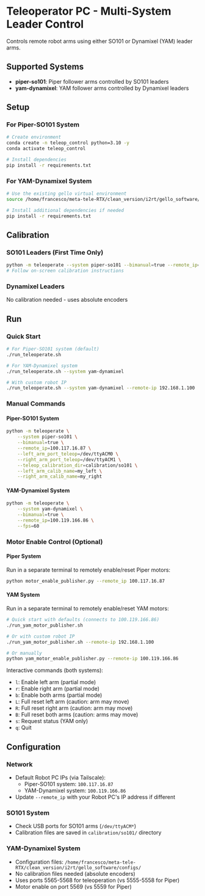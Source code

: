 # Teleoperator PC - Multi-System Leader Control

Controls remote robot arms using either SO101 or Dynamixel (YAM) leader arms.

## Supported Systems

- **piper-so101**: Piper follower arms controlled by SO101 leaders
- **yam-dynamixel**: YAM follower arms controlled by Dynamixel leaders

## Setup

### For Piper-SO101 System
```bash
# Create environment
conda create -n teleop_control python=3.10 -y
conda activate teleop_control

# Install dependencies
pip install -r requirements.txt
```

### For YAM-Dynamixel System
```bash
# Use the existing gello virtual environment
source /home/francesco/meta-tele-RTX/clean_version/i2rt/gello_software/.venv/bin/activate

# Install additional dependencies if needed
pip install -r requirements.txt
```

## Calibration

### SO101 Leaders (First Time Only)
```bash
python -m teleoperate --system piper-so101 --bimanual=true --remote_ip=<ROBOT_IP>
# Follow on-screen calibration instructions
```

### Dynamixel Leaders
No calibration needed - uses absolute encoders

## Run

### Quick Start

```bash
# For Piper-SO101 system (default)
./run_teleoperate.sh

# For YAM-Dynamixel system
./run_teleoperate.sh --system yam-dynamixel

# With custom robot IP
./run_teleoperate.sh --system yam-dynamixel --remote-ip 192.168.1.100
```

### Manual Commands

#### Piper-SO101 System
```bash
python -m teleoperate \
    --system piper-so101 \
    --bimanual=true \
    --remote_ip=100.117.16.87 \
    --left_arm_port_teleop=/dev/ttyACM0 \
    --right_arm_port_teleop=/dev/ttyACM1 \
    --teleop_calibration_dir=calibration/so101 \
    --left_arm_calib_name=my_left \
    --right_arm_calib_name=my_right
```

#### YAM-Dynamixel System
```bash
python -m teleoperate \
    --system yam-dynamixel \
    --bimanual=true \
    --remote_ip=100.119.166.86 \
    --fps=60
```

### Motor Enable Control (Optional)

#### Piper System
Run in a separate terminal to remotely enable/reset Piper motors:

```bash
python motor_enable_publisher.py --remote_ip 100.117.16.87
```

#### YAM System
Run in a separate terminal to remotely enable/reset YAM motors:

```bash
# Quick start with defaults (connects to 100.119.166.86)
./run_yam_motor_publisher.sh

# Or with custom robot IP
./run_yam_motor_publisher.sh --remote-ip 192.168.1.100

# Or manually
python yam_motor_enable_publisher.py --remote-ip 100.119.166.86
```

Interactive commands (both systems):
- `l`: Enable left arm (partial mode)
- `r`: Enable right arm (partial mode)
- `b`: Enable both arms (partial mode)
- `L`: Full reset left arm (caution: arm may move)
- `R`: Full reset right arm (caution: arm may move)
- `B`: Full reset both arms (caution: arms may move)
- `s`: Request status (YAM only)
- `q`: Quit

## Configuration

### Network
- Default Robot PC IPs (via Tailscale):
  - Piper-SO101 system: `100.117.16.87`
  - YAM-Dynamixel system: `100.119.166.86`
- Update `--remote_ip` with your Robot PC's IP address if different

### SO101 System
- Check USB ports for SO101 arms (`/dev/ttyACM*`)
- Calibration files are saved in `calibration/so101/` directory

### YAM-Dynamixel System
- Configuration files: `/home/francesco/meta-tele-RTX/clean_version/i2rt/gello_software/configs/`
- No calibration files needed (absolute encoders)
- Uses ports 5565-5568 for teleoperation (vs 5555-5558 for Piper)
- Motor enable on port 5569 (vs 5559 for Piper)
